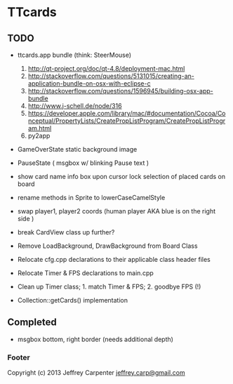 # TTcards

## TODO

* ttcards.app bundle (think: SteerMouse)
    1. http://qt-project.org/doc/qt-4.8/deployment-mac.html
    2. http://stackoverflow.com/questions/5131015/creating-an-application-bundle-on-osx-with-eclipse-c
    3. http://stackoverflow.com/questions/1596945/building-osx-app-bundle
    4. http://www.j-schell.de/node/316
    5. https://developer.apple.com/library/mac/#documentation/Cocoa/Conceptual/PropertyLists/CreatePropListProgram/CreatePropListProgram.html
    6. py2app

* GameOverState static background image
* PauseState ( msgbox w/ blinking Pause text )
* show card name info box upon cursor lock selection of placed cards on board
* rename methods in Sprite to lowerCaseCamelStyle
* swap player1, player2 coords (human player AKA blue is on the right side )
* break CardView class up further?
* Remove LoadBackground, DrawBackground from Board Class
* Relocate cfg.cpp declarations to their applicable class header files
* Relocate Timer & FPS declarations to main.cpp
* Clean up Timer class; 1. match Timer & FPS; 2. goodbye FPS (!)
* Collection::getCards() implementation

## Completed

* msgbox bottom, right border (needs additional depth)

### Footer

Copyright (c) 2013 Jeffrey Carpenter <jeffrey.carp@gmail.com>
